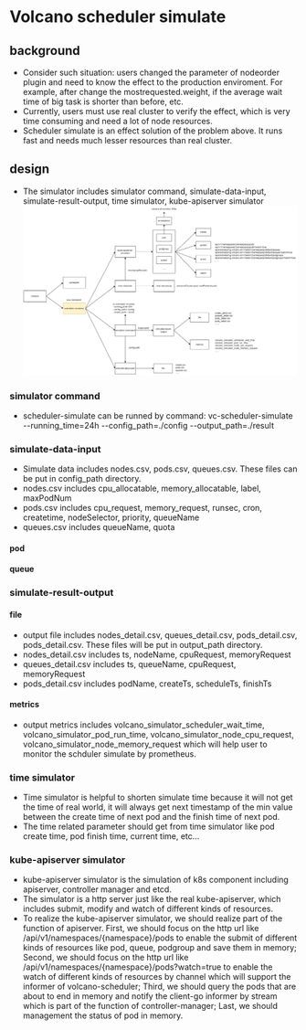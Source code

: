 # Volcano scheduler simulate
## background
* Consider such situation: users changed the parameter of nodeorder plugin and need to know the effect to the production enviroment. For example, after change the mostrequested.weight, if the average wait time of big task is shorter than before, etc.
* Currently, users must use real cluster to verify the effect, which is very time consuming and need a lot of node resources.
* Scheduler simulate is an effect solution of the problem above. It runs fast and needs much lesser resources than real cluster.
## design
* The simulator includes simulator command, simulate-data-input, simulate-result-output, time simulator, kube-apiserver simulator
![scheduler-simulate](images/scheduler-simulate.png) 
### simulator command
* scheduler-simulate can be runned by command: vc-scheduler-simulate --running_time=24h --config_path=./config --output_path=./result
### simulate-data-input
* Simulate data includes nodes.csv, pods.csv, queues.csv. These files can be put in config_path directory.
* nodes.csv includes cpu_allocatable, memory_allocatable, label, maxPodNum
* pods.csv includes cpu_request, memory_request, runsec, cron, createtime, nodeSelector, priority, queueName
* queues.csv includes queueName, quota
#### pod
#### queue
### simulate-result-output
#### file
* output file includes nodes_detail.csv, queues_detail.csv, pods_detail.csv, pods_detail.csv. These files will be put in output_path directory.
* nodes_detail.csv includes ts, nodeName, cpuRequest, memoryRequest
* queues_detail.csv includes ts, queueName, cpuRequest, memoryRequest
* pods_detail.csv includes podName, createTs, scheduleTs, finishTs
#### metrics
* output metrics includes volcano_simulator_scheduler_wait_time, volcano_simulator_pod_run_time, volcano_simulator_node_cpu_request, volcano_simulator_node_memory_request which will help user to monitor the schduler simulate by prometheus.
### time simulator
* Time simulator is helpful to shorten simulate time because it will not get the time of real world, it will always get next timestamp of the min value between the create time of next pod and the finish time of next pod.
* The time related parameter should get from time simulator like pod create time, pod finish time, current time, etc...
### kube-apiserver simulator
* kube-apiserver simulator is the simulation of k8s component including apiserver, controller manager and etcd.
* The simulator is a http server just like the real kube-apiserver, which includes submit, modify and watch of different kinds of resources.
* To realize the kube-apiserver simulator, we should realize part of the function of apiserver. First, we should focus on the http url like /api/v1/namespaces/{namespace}/pods to enable the submit of different kinds of resources like pod, queue, podgroup and save them in memory; Second, we should focus on the http url like /api/v1/namespaces/{namespace}/pods?watch=true to enable the watch of different kinds of resources by channel which will support the informer of volcano-scheduler; Third, we should query the pods that are about to end in memory and notify the client-go informer by stream which is part of the function of controller-manager; Last, we should management the status of pod in memory.